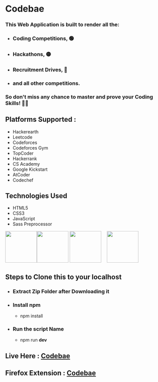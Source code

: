 # Codebae

### This **Web Application** is built to render all the:
- ### Coding Competitions, 🟢
- ### Hackathons, 🟡
- ### Recruitment Drives, 🔴 
- ### and all other competitions.  
### So don't miss any chance to master and prove your Coding Skills! 👨‍💻
## Platforms Supported : 
- Hackerearth
- Leetcode
- Codeforces
- Codeforces Gym
- TopCoder
- Hackerrank
- CS Academy
- Google Kickstart
- AtCoder
- Codechef


## Technologies Used

- HTML5
- CSS3
- JavaScript
- Sass Preprocessor


<img src="https://upload.wikimedia.org/wikipedia/commons/6/61/HTML5_logo_and_wordmark.svg" width="100" height="100"><img src="https://upload.wikimedia.org/wikipedia/commons/d/d5/CSS3_logo_and_wordmark.svg" width="100" height="100">
<img src="https://upload.wikimedia.org/wikipedia/commons/9/99/Unofficial_JavaScript_logo_2.svg" width="100" height="100"> &emsp;<img src="https://upload.wikimedia.org/wikipedia/commons/9/96/Sass_Logo_Color.svg" width="100" height="100">

## Steps to Clone this to your localhost

- ### Extract Zip Folder after Downloading it
- ### Install npm
  - npm install
- ### Run the script Name
  - npm run **dev**

## Live Here : [Codebae](https://codebae.vercel.app/)
## Firefox Extension : [Codebae](https://addons.mozilla.org/en-US/firefox/addon/codebae/)
